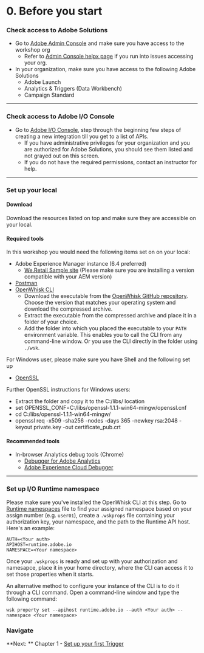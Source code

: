 # 0. Before you start

### Check access to Adobe Solutions
- Go to [Adobe Admin Console](https://adminconsole.adobe.com) and make sure you have access to the workshop org
    - Refer to [Admin Console helpx page](https://helpx.adobe.com/enterprise/using/admin-console.html)  if you run into issues accessing your org. 
- In your organization, make sure you have access to the following Adobe Solutions
    - Adobe Launch
    - Analytics & Triggers (Data Workbench)
    - Campaign Standard

---

### Check access to Adobe I/O Console
- Go to [Adobe I/O Console](https://console.adobe.io/), step through the beginning few steps of creating a new integration till you get to a list of APIs. 
    - If you have administrative privileges for your organization and you are authorized for Adobe Solutions, you should see them listed and not grayed out on this screen. 
    - If you do not have the required permissions, contact an instructor for help.

---

### Set up your local
#### Download
Download the resources listed on top and make sure they are accessible on your local.

#### Required tools
In this workshop you would need the following items set on on your local:
- Adobe Experience Manager instance (6.4 preferred)
  - [We.Retail Sample site](https://github.com/Adobe-Marketing-Cloud/aem-sample-we-retail/releases) (Please make sure you are installing a version compatible with your AEM version)
- [Postman](https://www.getpostman.com/apps)
- [OpenWhisk CLI](https://github.com/apache/incubator-openwhisk-cli/releases)
    - Download the executable from the [OpenWhisk GitHub repository](https://github.com/apache/incubator-openwhisk-cli/releases). Choose the version that matches your operating system and download the compressed archive.
    - Extract the executable from the compressed archive and place it in a folder of your choice.
    - Add the folder into which you placed the executable to your `PATH` environment variable. This enables you to call the CLI from any command-line window. Or you use the CLI directly in the folder using `./wsk`.

For Windows user, please make sure you have Shell and the following set up
- [OpenSSL](https://bintray.com/vszakats/generic/download_file?file_path=openssl-1.1.1-win64-mingw.zip)

Further OpenSSL instructions for Windows users:
- Extract the folder and copy it to the C:/libs/ location
- set OPENSSL_CONF=C:/libs/openssl-1.1.1-win64-mingw/openssl.cnf
- cd C:/libs/openssl-1.1.1-win64-mingw/
- openssl req -x509 -sha256 -nodes -days 365 -newkey rsa:2048 -keyout private.key -out certificate_pub.crt

#### Recommended tools
- In-browser Analytics debug tools (Chrome)
    - [Debugger for Adobe Analytics](https://chrome.google.com/webstore/detail/debugger-for-adobe-analyt/bdingoflfadhnjohjaplginnpjeclmof)
    - [Adobe Experience Cloud Debugger](https://chrome.google.com/webstore/detail/adobe-experience-cloud-de/ocdmogmohccmeicdhlhhgepeaijenapj)

---

### Set up I/O Runtime namespace

Please make sure you've installed the OpenWhisk CLI at this step. Go to [Runtime namespaces](../namespaces.md) file to find your assigned namespace based on your assign number (e.g. `user01`), create a `.wskprops` file containing your authorization key, your namespace, and the path to the Runtime API host. Here's an example:
```
AUTH=<Your auth>
APIHOST=runtime.adobe.io
NAMESPACE=<Your namespace>
```
Once your `.wskprops` is ready and set up with your authorization and namesapce, place it in your home directory, where the CLI can access it to set those properties when it starts.

An alternative method to configure your instance of the CLI is to do it through a CLI command. Open a command-line window and type the following command:

```
wsk property set --apihost runtime.adobe.io --auth <Your auth> --namespace <Your namespace>
```

### Navigate
**Next: ** Chapter 1 - [Set up your first Trigger](chapter-1.md)

